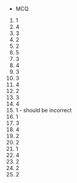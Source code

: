 
- MCQ

1. 1
2. 4
3. 3
4. 2
5. 2
6. 5
7. 3
8. 4
9. 3
10. 3
11. 4
12. 2
13. 3
14. 4
15. 1 - should be incorrect
16. 1
17. 3
18. 4
19. 2
20. 2
21. 1
22. 4
23. 2
24. 2
25. 2


